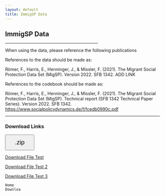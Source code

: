 ```yaml
---
layout: default
title: ImmigSP Data
---
```

<p style="text-align: center;">
<h2> ImmigSP Data </h2>
</p>

<hr width="60%"
    color="#8fbc8f"
        high="60px" 
        align="center">
        


When using the data, please reference the following publications 

References to the data should be made as:

Römer, F., Harris, E., Henninger, J., & Missler, F. (2021). The Migrant Social Protection Data Set (MigSP). Version 2022. SFB 1342. ADD LINK

References to the codebook should be made as:

Römer, F., Harris, E., Henninger, J., & Missler, F. (2021). The Migrant Social Protection Data Set (MigSP). Technical report (SFB 1342 Technical Paper Series). Version 2022. SFB 1342. https://www.socialpolicydynamics.de/f/fcedb0990c.pdf

<hr width="100%" 
    color="#8fbc8f"
        size="40px" 
        align="center">
    
   

<h3> Download Links </h3>

<!-- Add icon library -->
<link rel="stylesheet" href="https://cdnjs.cloudflare.com/ajax/libs/font-awesome/4.7.0/css/font-awesome.min.css">
<style>
.btn {
  background-color:;
  border: yes;
  color: black;
  padding: 12px 30px;
  cursor: pointer;
  font-size: 20px;}
    /* Darker background on mouse-over */
.btn:hover {
  background-color: Green;
}
    </style>
<!-- Auto width -->

<a href="/migrantsp.github.io/_data/smell-my-city-website-master.zip" download>
<button class="btn"><i class="fa fa-download"></i> .zip </button>


<a href="/migrantsp.github.io/_data/smell-my-city-website-master.zip" download> Download File Test</a> 

<a href="/assets/smell-my-city-website-master.zip">Download File Test 2</a>

<a href="/assets/Reader_Kritische Wohnungsforschung_sd.pdf">Download File Test 3</a>

    Home
    Downloa



